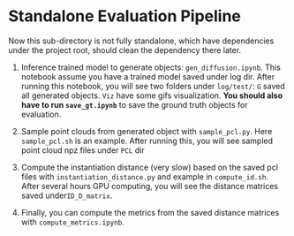 # Standalone Evaluation Pipeline

Now this sub-directory is not fully standalone, which have dependencies under the project root, should clean the dependency there later.

1. Inference trained model to generate objects: `gen_diffusion.ipynb`. This notebook assume you have a trained model saved under log dir. After running this notebook, you will see two folders under `log/test/`: `G` saved all generated objects. `Viz` have some gifs visualization. **You should also have to run `save_gt.ipynb`** to save the ground truth objects for evaluation.

2. Sample point clouds from generated object with `sample_pcl.py`. Here `sample_pcl.sh` is an example. After running this, you will see sampled point cloud npz files under `PCL` dir

3. Compute the instantiation distance (very slow) based on the saved pcl files with `instantiation_distance.py` and example in `compute_id.sh`. After several hours GPU computing, you will see the distance matrices saved under`ID_D_matrix`.

4. Finally, you can compute the metrics from the saved distance matrices with `compute_metrics.ipynb`.